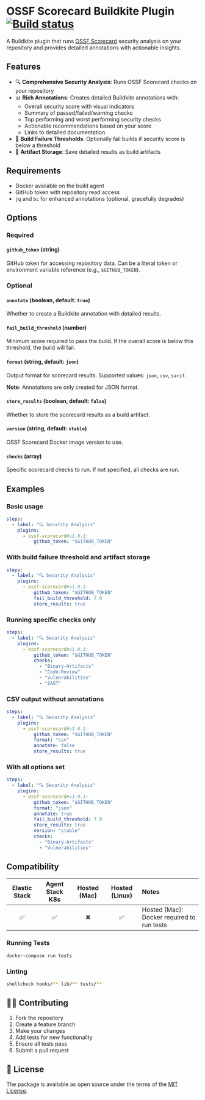 # OSSF Scorecard Buildkite Plugin [![Build status](https://badge.buildkite.com/87dbbbba8d1c9763d680d4fa3cb581bad93368bce85413653a.svg)](https://buildkite.com/buildkite/plugin-ossf-scorecard)

A Buildkite plugin that runs [OSSF Scorecard](https://github.com/ossf/scorecard) security analysis on your repository and provides detailed annotations with actionable insights.

## Features

- 🔍 **Comprehensive Security Analysis**: Runs OSSF Scorecard checks on your repository
- 📊 **Rich Annotations**: Creates detailed Buildkite annotations with:
  - Overall security score with visual indicators
  - Summary of passed/failed/warning checks
  - Top performing and worst performing security checks
  - Actionable recommendations based on your score
  - Links to detailed documentation
- 🎯 **Build Failure Thresholds**: Optionally fail builds if security score is below a threshold
- 📁 **Artifact Storage**: Save detailed results as build artifacts

## Requirements

- Docker available on the build agent
- GitHub token with repository read access
- `jq` and `bc` for enhanced annotations (optional, gracefully degrades)

## Options

### Required

#### `github_token` (string)

GitHub token for accessing repository data. Can be a literal token or environment variable reference (e.g., `$GITHUB_TOKEN`).

### Optional

#### `annotate` (boolean, default: `true`)

Whether to create a Buildkite annotation with detailed results.

#### `fail_build_threshold` (number)

Minimum score required to pass the build. If the overall score is below this threshold, the build will fail.

#### `format` (string, default: `json`)

Output format for scorecard results. Supported values: `json`, `csv`, `sarif`.

**Note:** Annotations are only created for JSON format.

#### `store_results` (boolean, default: `false`)

Whether to store the scorecard results as a build artifact.

#### `version` (string, default: `stable`)

OSSF Scorecard Docker image version to use.

#### `checks` (array)

Specific scorecard checks to run. If not specified, all checks are run.

## Examples

### Basic usage

```yaml
steps:
  - label: "🔍 Security Analysis"
    plugins:
      - ossf-scorecard#v1.0.1:
          github_token: "$GITHUB_TOKEN"
```

### With build failure threshold and artifact storage

```yaml
steps:
  - label: "🔍 Security Analysis"
    plugins:
      - ossf-scorecard#v1.0.1:
          github_token: "$GITHUB_TOKEN"
          fail_build_threshold: 7.0
          store_results: true
```

### Running specific checks only

```yaml
steps:
  - label: "🔍 Security Analysis"
    plugins:
      - ossf-scorecard#v1.0.1:
          github_token: "$GITHUB_TOKEN"
          checks:
            - "Binary-Artifacts"
            - "Code-Review"
            - "Vulnerabilities"
            - "SAST"
```

### CSV output without annotations

```yaml
steps:
  - label: "🔍 Security Analysis"
    plugins:
      - ossf-scorecard#v1.0.1:
          github_token: "$GITHUB_TOKEN"
          format: "csv"
          annotate: false
          store_results: true
```

### With all options set

```yaml
steps:
  - label: "🔍 Security Analysis"
    plugins:
      - ossf-scorecard#v1.0.1:
          github_token: "$GITHUB_TOKEN"
          format: "json"
          annotate: true
          fail_build_threshold: 7.0
          store_results: true
          version: "stable"
          checks:
            - "Binary-Artifacts"
            - "Vulnerabilities"
```

## Compatibility

| Elastic Stack | Agent Stack K8s | Hosted (Mac) | Hosted (Linux) | Notes |
| :-----------: | :-------------: | :----: | :----: |:---- |
| ✅ | ✅ | ❌ | ✅ | Hosted (Mac): Docker required to run tests |

### Running Tests

```bash
docker-compose run tests
```

### Linting

```bash
shellcheck hooks/** lib/** tests/**
```

## 👩‍💻 Contributing

1. Fork the repository
2. Create a feature branch
3. Make your changes
4. Add tests for new functionality
5. Ensure all tests pass
6. Submit a pull request

## 📜 License

The package is available as open source under the terms of the [MIT License](https://opensource.org/licenses/MIT).
